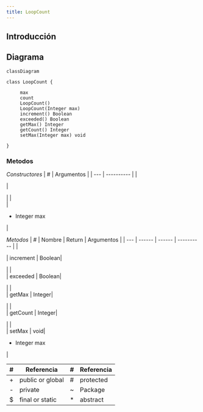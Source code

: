 ```yaml
---
title: LoopCount
---
```


## Introducción

<!-- START autogenerated-class -->
## Diagrama
```mermaid
classDiagram

class LoopCount {
    
     max     
     count     
     LoopCount()  
     LoopCount(Integer max)  
     increment() Boolean 
     exceeded() Boolean 
     getMax() Integer 
     getCount() Integer 
     setMax(Integer max) void 

}
```


### Metodos
*Constructores*
| #   | Argumentos |
| --- | ---------- |
| <div class="icons"></div> | <ul></ul>|
| <div class="icons"></div> | <ul><li>Integer max</li></ul>|

*Metodos*
| #   | Nombre | Return | Argumentos |
| --- | ------ | ------ | ---------- |
| <div class="icons"></div> | increment | Boolean| <ul></ul>|
| <div class="icons"></div> | exceeded | Boolean| <ul></ul>|
| <div class="icons"></div> | getMax | Integer| <ul></ul>|
| <div class="icons"></div> | getCount | Integer| <ul></ul>|
| <div class="icons"></div> | setMax | void| <ul><li>Integer max</li></ul>|


| #  | Referencia       | #  | Referencia |
| -- | ---------------- | -- | ---------- |
| +  | public or global | #  | protected  |
| -  | private          | ~  | Package    |
| $  | final or static  | *  | abstract   |

<!-- END autogenerated-class -->
